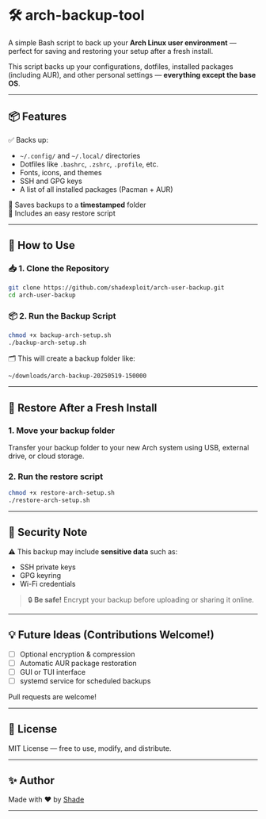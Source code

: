 # 🛠️ arch-backup-tool

A simple Bash script to back up your **Arch Linux user environment** — perfect for saving and restoring your setup after a fresh install.

This script backs up your configurations, dotfiles, installed packages (including AUR), and other personal settings — **everything except the base OS**.

---

## 📦 Features

✅ Backs up:
- `~/.config/` and `~/.local/` directories  
- Dotfiles like `.bashrc`, `.zshrc`, `.profile`, etc.  
- Fonts, icons, and themes  
- SSH and GPG keys  
- A list of all installed packages (Pacman + AUR)

📁 Saves backups to a **timestamped** folder  
🔁 Includes an easy restore script

---

## 🔧 How to Use

### 📥 1. Clone the Repository

```bash
git clone https://github.com/shadexploit/arch-user-backup.git
cd arch-user-backup
````

### 📦 2. Run the Backup Script

```bash
chmod +x backup-arch-setup.sh
./backup-arch-setup.sh
```

🗂️ This will create a backup folder like:

```
~/downloads/arch-backup-20250519-150000
```

---

## 🔁 Restore After a Fresh Install

### 1. Move your backup folder

Transfer your backup folder to your new Arch system using USB, external drive, or cloud storage.

### 2. Run the restore script

```bash
chmod +x restore-arch-setup.sh
./restore-arch-setup.sh
```

---

## 🔐 Security Note

⚠️ This backup may include **sensitive data** such as:

* SSH private keys
* GPG keyring
* Wi-Fi credentials

> 🔒 **Be safe!** Encrypt your backup before uploading or sharing it online.

---

## 💡 Future Ideas (Contributions Welcome!)

* [ ] Optional encryption & compression
* [ ] Automatic AUR package restoration
* [ ] GUI or TUI interface
* [ ] systemd service for scheduled backups

Pull requests are welcome!

---

## 📜 License

MIT License — free to use, modify, and distribute.

---

## ✨ Author

Made with ❤️ by [Shade](https://github.com/shadexploit)

---

